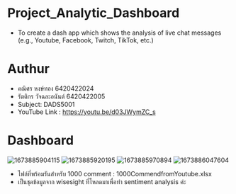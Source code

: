 # Project_Analytic_Dashboard
- To create a dash app which shows the analysis of live chat messages (e.g., Youtube, Facebook, Twitch, TikTok, etc.)

# Authur
- คณิศร หงษ์ทอง 6420422024
- รัตติกร วัจฉละอนันต์ 6420422005
- Subject: DADS5001
- YouTube Link : https://youtu.be/d03JWymZC_s


# Dashboard
![1673885904115](https://user-images.githubusercontent.com/115729860/212725947-3c8b079c-b158-4ca2-9785-cd07eefa7a10.jpg)
![1673885920195](https://user-images.githubusercontent.com/115729860/212725953-a3f17395-0a0e-4660-81fd-570d12b59d48.jpg)
![1673885970894](https://user-images.githubusercontent.com/115729860/212725958-ff568a5a-2de1-49e8-b8b4-0b8c05be988a.jpg)
![1673886047604](https://user-images.githubusercontent.com/115729860/212725962-acf7b7be-173d-4457-a393-7de2af7b37e1.jpg)

- ไฟล์ที่พร้อมรันสำหรับ 1000 comment : 1000CommendfromYoutube.xlsx 
- เป็นชุดข้อมูลจาก wisesight ที่โหลดมาเพื่อทำ sentiment analysis ค่ะ
